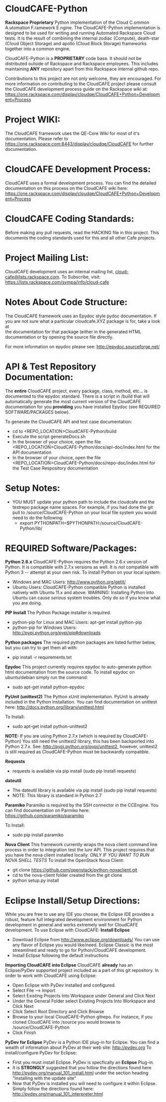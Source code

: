 CloudCAFE-Python
================
**Rackspace Proprietary** Python implementation of the Cloud C.ommon A.utomation F.ramework E.ngine. The CloudCAFE-Python implementation is designed to 
be used for writing and running Automated Rackspace Cloud tests. It is the result of combining the internal zodiac (Compute), 
death-star (Cloud Object Storage) and apollo (Cloud Block Storage) frameworks together into a common engine.

CloudCAFE-Python is a **PROPRIETARY** code base. It should not be distributed outside of Rackspace and Rackspace employees. 
This includes maintaining **ANY** repository apart from this Rackspace internal github repo.

Contributions to this project are not only welcome, they are encouraged. For more information on contributing to the CloudCAFE project please consult the CloudCAFE development process guide on the Rackspace wiki at: https://one.rackspace.com/display/cloudqe/CloudCAFE+Python+Development+Process

Project WIKI:
================
The CloudCAFE framework uses the QE-Core Wiki for most of it's documentation. Please refer to https://one.rackspace.com:8443/display/cloudqe/CloudCAFE for
further documentation. 

CloudCAFE Development Process:
================
CloudCAFE uses a formal development process. You can find the detailed documentation on this process on the CloudCAFE wiki here: https://one.rackspace.com/display/cloudqe/CloudCAFE+Python+Development+Process

CloudCAFE Coding Standards:
================
Before making any pull requests, read the HACKING file in this project. This documents the coding standards used for this and all other Cafe projects.

Project Mailing List:
================
CloudCAFE development uses an internal mailing list, cloud-cafe@lists.rackspace.com. To Subscribe, visit: https://lists.rackspace.com/sympa/info/cloud-cafe

Notes About Code Structure:
================
The CloudCAFE framework uses an Epydoc style pydoc documentation. If you are not sure what a particular cloudcafe.XYZ package is for, take a look at  
the documentation for that package (either in the generated HTML documentation or by opening the source file directly.

For more information on epydoc please see: http://epydoc.sourceforge.net/ 

API & Test Repository Documentation:
================
The **entire** CloudCAFE project, every package, class, method, etc... is documented to the epydoc standard. There is a script in /build that will automatically
generate the most current version of the CloudCAFE documentation for you **providing** you have installed Epydoc (see REQUIRED SOFTWARE/PACKAGES below).

To generate the CloudCAFE API and test case documentation:
* cd to <REPO_LOCATION>CloudCAFE-Python/build
* Execute the script generateDocs.sh
* In the browser of your choice, open the file <REPO_LOCATION>CloudCAFE-Python/docs/api-doc/index.html for the API documentation
* In the browser of your choice, open the file <REPO_LOCATION>CloudCAFE-Python/docs/repo-doc/index.html for the Test Case Respository documentation


Setup Notes:
================
* YOU MUST update your python path to include the cloudcafe and the testrepo package name spaces. For example, if you had done the git pull 
to /source/CloudCAFE-Python on your local file system you would need to do the following:
	* export PYTHONPATH=$PYTHONPATH:/source/CloudCAFE-Python/lib/


REQUIRED Software/Packages:
================
**Python 2.6.x**
CloudCAFE-Python requires the Python 2.6.x version of Python. It is compatible with 2.7.x versions as well. It is *not* compatible with Python 3 -- attempt at your own risk. 
To install Python on your local system:
* Windows and MAC Users: http://www.python.org/getit/
* Ubuntu Users: CloudCAFE-Python compatible Python is installed natively with Ubuntu 11.x and above.
  WARNING: Installing Python into Ubuntu can cause *serious* system troubles. Only do so if you know what you are doing.

**PIP Install**
The Python Package installer is required.
* python-pip for Linux and MAC Users: apt-get install python-pip
* python-pip for Windows Users: http://pypi.python.org/pypi/pip#downloads

**Python packages**
The required python packages are listed further below, but you can try to get them all with:
* pip install -r requirements.txt


**Epydoc**
This project currently requires epydoc to auto-generate python html documentation from the source code. 
To install epydoc on ubuntu/debian simply run the command: 
* sudo apt-get install python-epydoc

**PyUnit (unittest2)**
The Python xUnit implementation. PyUnit is already included in the Python installation. You can find documentation on unittest here:
http://docs.python.org/library/unittest.html

To Install:
* sudo apt-get install python-unittest2

**NOTE:** If you are using Python 2.7.x (which is required by CloudCAFE-Python) You still need the unittest2 library, this has been backported
into Python 2.7.x. See: http://pypi.python.org/pypi/unittest2, however, unittest2 is still required as CloudCAFE-Python must be backwardly compatible.   

**Requests**
* requests is available via pip install (sudo pip install requests)

**dateutil**
* The dateutil library is available via pip install (sudo pip install requests)
* NOTE: This library is standard in Python 2.7

**Paramiko**
Paramiko is required by the SSH connector in the CCEngine. You can find documentation on Parmiko here:
https://github.com/paramiko/paramiko

To Install:
* sudo pip install paramiko

**Nova Client**
This framework currently wraps the nova client command line process in order to integration test the lunr API.
This project requires that you have the nova client installed locally. *ONLY IF YOU WANT TO RUN NOVA SHELL TESTS* To install the OpenStack Nova Client:
* git clone https://github.com/openstack/python-novaclient.git
* cd to the nova-client folder created from the git clone
* python setup.py install

Eclipse Install/Setup Directions:
================
While you are free to use any IDE you choose, the Eclipse IDE provides a robust, feature full integrated development environment for Python development in general and works extremely well for CloudCAFE development. To use Eclipse with CloudCAFE:
**Install Eclipse**
* Download Eclipse from http://www.eclipse.org/downloads/ You can use any flavor of Eclipse you would like/need. Eclipse Classic is the most streamlined and ready to go for Python/CloudCAFE development.
* Install Eclipse following the default instructions

**Importing CloudCAFE into Eclipse**
CloudCAFE **already** has an Eclipse/PyDev supported project included as a part of this git repository. In order to work with CloudCAFE using Eclipse:
* Open Eclipse with PyDev installed and configured.
* Select File --> Import
* Select Existing Projects Into Workspace under General and Click Next
* Under the General Folder select Existing Projects Into Workspace and Click Next
* Click Select Root Directory and Click Browse
* Browse to your local CloudCAFE-Python gitrepo. For instance, if you cloned CloudCAFE into /source you would browse to /source/CloudCAFE-Python
* Click Finish

**PyDev for Eclipse**
PyDev is a Python IDE plug-in for Eclipse. You can find a wealth of information about PyDev at their web site: http://pydev.org To install/configure PyDev for Eclipse:
* First you must install Eclipse. PyDev is specfically an **Eclipse** Plug-in.
* It is **STRONGLY** suggested that you follow the directions found here http://pydev.org/manual_101_install.html under the section heading "Installing with the update site"
* Now that PyDev is installed you will need to configure it within Eclipse. Simply follow the directions found here: http://pydev.org/manual_101_interpreter.html

